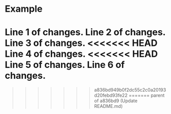 # Example
Line 1 of changes.
Line 2 of changes.
Line 3 of changes.
<<<<<<< HEAD
Line 4 of changes.
<<<<<<< HEAD
Line 5 of changes.
Line 6 of changes.
=======
>>>>>>> a836bd949b0f2dc55c2c0a20193d20febd93fe22
=======
>>>>>>> parent of a836bd9 (Update README.md)
